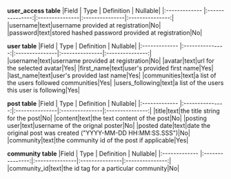 **user_access table**
|Field          | Type         | Definition     | Nullable|
|:------------- |:---------------:|:---------------|:---------------|:---------------:|
|username|text|username provided at registration|No|
|password|text|stored hashed password provided at registration|No|

**user table**
|Field          | Type         | Definition     | Nullable|
|:------------- |:---------------:|:---------------|:---------------|:---------------:|
|username|text|username provided at registration|No|
|avatar|text|url for the selected avatar|Yes|
|first_name|text|user's provided first name|Yes|
|last_name|text|user's provided last name|Yes|
|communities|text|a list of the users followed communities|Yes|
|users_following|text|a list of the users this user is following|Yes|

**post table**
|Field          | Type         | Definition     | Nullable|
|:------------- |:---------------:|:---------------|:---------------|:---------------:|
|title|text|the title string for the post|No|
|content|text|the text content of the post|No|
|posting user|text|username of the orignal poster|No|
|posted date|text|date the original post was created ("YYYY-MM-DD HH:MM:SS.SSS")|No|
|community|text|the community id of the post if applicable|Yes|

**community table**
|Field          | Type         | Definition     | Nullable|
|:------------- |:---------------:|:---------------|:---------------|:---------------:|
|community_id|text|the id tag for a particular community|No|